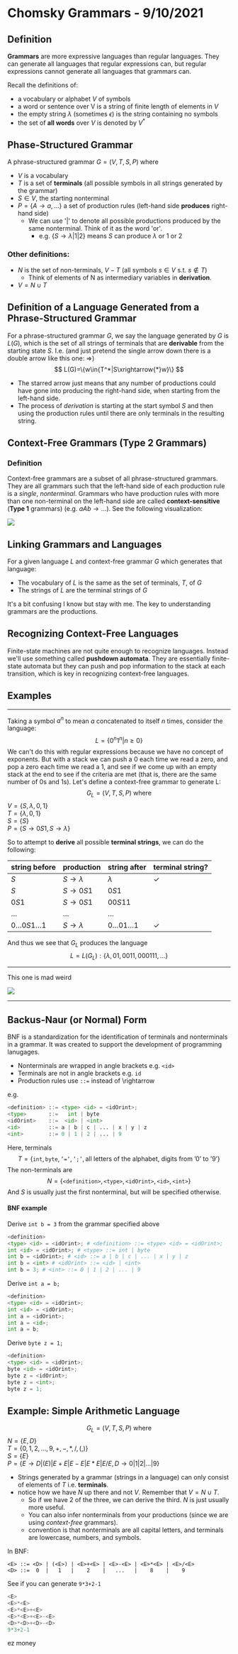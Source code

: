 # Chomsky Grammars - 9/10/2021
## Definition
**Grammars** are more expressive languages than regular languages. They can generate all languages that regular expressions can, but regular expressions cannot generate all languages that grammars can.

Recall the definitions of:
* a vocabulary or alphabet $V$ of symbols
* a word or sentence over V is a string of finite length of elements in $V$
* the empty string $\lambda$ (sometimes $\epsilon$) is the string containing no symbols
* the set of **all words** over $V$ is denoted by $V^*$

## Phase-Structured Grammar
A phrase-structured grammar $G=(V, T, S, P)$ where
* $V$ is a vocabulary
* $T$ is a set of **terminals** (all possible symbols in all strings generated by the grammar)
* $S\in{V}$, the starting nonterminal
* $P=\{A\rightarrow{}a, \dots\}$ a set of production rules (left-hand side **produces** right-hand side)
	* We can use '$|$' to denote all possible productions produced by the same nonterminal. Think of it as the word 'or'.
		* e.g. $\{S \rightarrow \lambda|1|2\}$ means $S$ can produce $\lambda$ or $1$ or $2$

### Other definitions:
* $N$ is the set of non-terminals, $V-T$ (all symbols $s\in{}V \text{  s.t.  }s \notin{}T$)
	* Think of elements of N as intermediary variables in **derivation**.
* $V=N\cup{}T$

## Definition of a Language Generated from a Phrase-Structured Grammar
For a phrase-structured grammar $G$, we say the language generated by $G$ is $L(G)$, which is the set of all strings of terminals that are **derivable** from the starting state $S$. I.e. (and just pretend the single arrow down there is a double arrow like this one: $\Rightarrow$)
$$
L(G)=\{w\in{T^*|S\xrightarrow{*}w}\}
$$

* The starred arrow just means that any number of productions could have gone into producing the right-hand side, when starting from the left-hand side.
* The process of *derivation* is starting at the start symbol $S$ and then using the production rules until there are only terminals in the resulting string.

## Context-Free Grammars (Type 2 Grammars)
### Definition
Context-free grammars are a subset of all phrase-structured grammars. They are all grammars such that the left-hand side of each production rule is a *single*, *nonterminal*. Grammars who have production rules with more than one non-terminal on the left-hand side are called **context-sensitive** (**Type 1** grammars) (e.g. $aAb \rightarrow{} \dots$). See the following visualization:

![](img/lesson_5_0.png)

## Linking Grammars and Languages
For a given language $L$ and context-free grammar $G$ which generates that language:
* The vocabulary of $L$ is the same as the set of terminals, $T$, of $G$
* The strings of $L$ are the terminal strings of $G$

It's a bit confusing I know but stay with me. The key to understanding grammars are the productions.

## Recognizing Context-Free Languages
Finite-state machines are not quite enough to recognize languages. Instead we'll use something called **pushdown automata**. They are essentially finite-state automata but they can push and pop information to the stack at each transition, which is key in recognizing context-free languages.

## Examples
---
Taking a symbol $a^n$ to mean $a$ concatenated to itself $n$ times, consider the language:
$$
L=\{0^n1^n|n\ge0\}
$$
We can't do this with regular expressions because we have no concept of exponents. But with a stack we can push a $0$ each time we read a zero, and pop a zero each time we read a $1$, and see if we come up with an empty stack at the end to see if the criteria are met (that is, there are the same number of $0$s and $1$s). Let's define a context-free grammar to generate L:
$$
G_L=(V, T, S, P)\text{ where}
$$
$V=\{S, \lambda, 0, 1\}$<br>
$T=\{\lambda, 0, 1\}$<br>
$S=\{S\}$<br>
$P=\{S \rightarrow 0S1, S \rightarrow \lambda\}$<br>

So to attempt to **derive** all possible **terminal strings**, we can do the following:

|string before|production|string after|terminal string?|
|-------------|----------|------------|----------------|
|$S$|$S \rightarrow \lambda$|$\lambda$|$\checkmark$|
|$S$|$S \rightarrow 0S1$|$0S1$||
|$0S1$|$S \rightarrow 0S1$|$00S11$||
|$\dots$|$\dots$|$\dots$||
|$0\dots{}0S1\dots{}1$|$S \rightarrow \lambda$|$0 \dots 01 \dots 1$|$\checkmark$|

And thus we see that $G_L$ produces the language
$$
L=L(G_L):\{\lambda, 01, 0011, 000111, \dots\}
$$

---
This one is mad weird

![](img/lesson_5_1.png)

---

## Backus-Naur (or Normal) Form
BNF is a standardization for the identification of terminals and nonterminals in a grammar. It was created to support the development of programming lanugages.
* Nonterminals are wrapped in angle brackets e.g. `<id>`
* Terminals are not in angle brackets e.g. `id`
* Production rules use `::=` instead of \rightarrow

e.g.
```py
<definition> ::= <type> <id> = <idOrint>;
<type>       ::=   int | byte
<idOrint>    ::=  <id> | <int>
<id>         ::= a | b | c | ... | x | y | z
<int>        ::= 0 | 1 | 2 | ... | 9
```

Here, terminals
$$
T=\{\texttt{int}, \texttt{byte}, \texttt{'='}, \texttt{';'}, \text{all letters of the alphabet, digits from '0' to '9'}\}
$$
The non-terminals are
$$
N=\{\texttt{<definition>}, \texttt{<type>}, \texttt{<idOrint>}, \texttt{<id>}, \texttt{<int>}\}
$$
And $S$ is usually just the first nonterminal, but will be specified otherwise.

#### BNF example
Derive `int b = 3` from the grammar specified above
```py
<definition>
<type> <id> = <idOrint>; # <definition> ::= <type> <id> = <idOrint>;
int <id> = <idOrint>; # <type> ::= int | byte
int b = <idOrint>; # <id> ::= a | b | c | ... | x | y | z
int b = <int> # <idOrint> ::= <id> | <int>
int b = 3; # <int> ::= 0 | 1 | 2 | ... | 9
```

Derive `int a = b;`
```py
<definition>
<type> <id> = <idOrint>;
int <id> = <idOrint>;
int a = <idOrint>;
int a = <id>;
int a = b;
```

Derive `byte z = 1;`
```py
<definition>
<type> <id> = <idOrint>;
byte <id> = <idOrint>;
byte z = <idOrint>;
byte z = <int>;
byte z = 1;
```

## Example: Simple Arithmetic Language
$$
G_L=(V, T, S, P)\text{ where}
$$
$N=\{E, D\}$<br>
$T=\{0, 1, 2, \dots, 9, +, -, *, /, (, )\}$<br>
$S=\{E\}$<br>
$P=\{E \rightarrow D|(E)|E+E|E-E|E*E|E/E,D \rightarrow 0|1|2|\dots|9\}$<br>

* Strings generated by a grammar (strings in a language) can only consist of elements of $T$ i.e. **terminals**.
* notice how we have $N$ up there and not $V$. Remember that $V=N \cup T$.
	* So if we have 2 of the three, we can derive the third. $N$ is just usually more useful.
	* You can also infer nonterminals from your productions (since we are using *context-free* grammars).
	* convention is that nonterminals are all capital letters, and terminals are lowercase, numbers, and symbols.

In BNF:
```
<E> ::= <D> | (<E>) | <E>+<E> | <E>-<E> | <E>*<E> | <E>/<E>
<D> ::=  0  |   1   |    2    |   ...   |    8    |    9
```

See if you can generate `9*3+2-1`
```py
<E>
<E>*<E>
<E>*<E>+<E>
<E>*<E>+<E>-<E>
<D>*<D>+<D>-<D>
9*3+2-1
```
ez money
